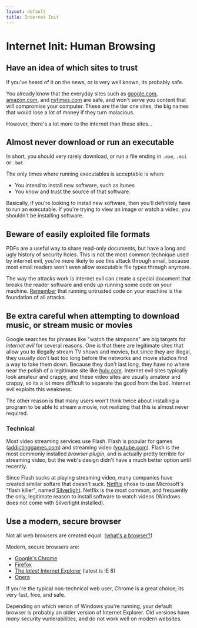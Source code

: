 ```yaml
---
layout: default
title: Internet Init
---
```


Internet Init: Human Browsing
=============================

Have an idea of which sites to trust
------------------------------------

If you've heard of it on the news, or is very well known, its probably safe.

You already know that the everyday sites such as [google.com](http://google.com), [amazon.com](http://amazon.com), and [nytimes.com](http://nytimes.com) are safe, and won't serve you content that will
compromise your computer. These are the tier one sites, the big names that would lose a lot of money if they turn malacious.

However, there's a lot more to the internet than these sites...

Almost never download or run an executable
------------------------------------------

In short, you should very rarely download, or run a file ending in `.exe`, `.msi` or `.bat`.

The only times where running executables is acceptable is when:

* You intend to install new software, such as itunes
* You know and trust the source of that software.

Basically, if you're looking to install new software, then you'll definitely have to run an executable. If you're trying to view an image or watch a video, you shouldn't be installing software.

Beware of easily exploited file formats
---------------------------------------

PDFs are a useful way to share read-only documents, but have a long and ugly history of security holes. This is not the most common technique used by internet evil, you're more likely to see this attack through email, because most email readers won't even allow executable file types through anymore.

The way the attacks work is internet evil can create a special document that breaks the reader software and ends up running some code on your machine. [Remember](untrusted-code) that running untrusted code on your machine is the foundation of all attacks.

Be extra careful when attempting to download music, or stream music or movies
-----------------------------------------------------------------------------

Google searches for phrases like "watch the simpsons" are big targets for _internet evil_ for several reasons. One is that there are legitimate sites that allow you to illegally stream TV shows and movies, but since they
are illegal, they usually don't last too long before the networks and movie studios find a way to take them down. Because they don't last long, they have no where near the polish of a legitimate site like [hulu.com](http://hulu.com).
Internet evil sites typically look amateur and crappy, and these video sites are usually amateur and crappy, so its a lot more difficult to separate the good from the bad. Internet evil exploits this weakness.

The other reason is that many users won't think twice about installing a program to be able to stream a movie, not realizing that this is almost never required.

### Technical

Most video streaming services use Flash. Flash is popular for games ([addictinggames.com](http://addictinggames.com)) and streaming video ([youtube.com](http://youtube.com)). Flash is the most commonly installed _browser plugin_, and is actually pretty terrible for streaming video, but the web's design didn't have a much better option until recently.

Since Flash sucks at playing streaming video, many companies have created similar softare that doesn't suck. [Netflix](http://netflix.com) chose to use Microsoft's "flash killer", named [Silverlight](http://www.silverlight.net/). Netflix is the most common, and frequently the only, legitimate reason to install software to watch videos (Windows does not come with Silverlight installed).

Use a modern, secure browser
----------------------------

Not all web browsers are created equal. ([what's a browser?](browser-basics))

Modern, secure browsers are:

* [Google's Chrome](http://www.google.com/chrome)
* [Firefox](http://www.mozilla.com/en-US/firefox/)
* [The _latest_ Internet Explorer](http://www.microsoft.com/windows/internet-explorer/default.aspx) (latest is IE 8)
* [Opera](http://www.opera.com/)

If you're the typical non-technical web user, Chrome is a great choice; its very fast, free, and safe.

Depending on which verion of Windows you're running, your default browser is probably an older version of Internet Explorer. Old versions have _many_ security vunlerabilities, and
do not work well on modern websites.
